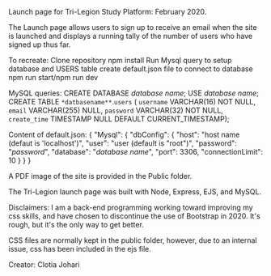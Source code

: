 Launch page for Tri-Legion Study Platform: February 2020.

The Launch page allows users to sign up to receive an email when the site is launched and displays a running tally of the number of users who have signed up thus far. 

To recreate:
Clone repository
npm install
Run Mysql query to setup database and USERS table
create default.json file to connect to database
npm run start/npm run dev

MySQL queries:
CREATE DATABASE *database name*;
USE *database name*;
CREATE TABLE `*datbasename**`.`users` (
  `username` VARCHAR(16) NOT NULL,
  `email` VARCHAR(255) NULL,
  `password` VARCHAR(32) NOT NULL,
  `create_time` TIMESTAMP NULL DEFAULT CURRENT_TIMESTAMP);

  Content of default.json:
  {
  "Mysql": {
    "dbConfig": {
      "host": "host name (defaut is 'localhost')",
      "user": "user (default is "root")",
      "password": "*password*",
      "database": "*database name*",
      "port": 3306,
      "connectionLimit": 10
    }
  }
}

A PDF image of the site is provided in the Public folder.

The Tri-Legion launch page was built with Node, Express, EJS, and MySQL. 

Disclaimers: I am a back-end programming working toward improving my css skills, and have chosen to discontinue the use of Bootstrap in 2020. It's rough, but it's the only way to get better. 

CSS files are normally kept in the public folder, however, due to an internal issue, css has been included in the ejs file. 

Creator: Clotia Johari



